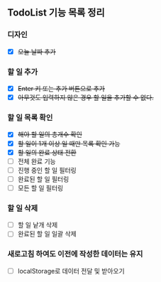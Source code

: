 ## TodoList 기능 목록 정리

### 디자인

- [x] <s>오늘 날짜 추가</s>

### 할 일 추가

- [x] <s>Enter 키 또는 추가 버튼으로 추가</s>
- [x] <s>아무것도 입력하지 않은 경우 할 일을 추가할 수 없다.</s>

### 할 일 목록 확인

- [x] <s>해야 할 일의 총개수 확인</s>
- [x] <s>할 일이 1개 이상 일 때만 목록 확인 가능</s>
- [x] <s>할 일의 완료 상태 전환</s>
- [ ] 전체 완료 기능
- [ ] 진행 중인 할 일 필터링
- [ ] 완료된 할 일 필터링
- [ ] 모든 할 일 필터링

### 할 일 삭제

- [ ] 할 일 낱개 삭제
- [ ] 완료된 할 일 일괄 삭제

### 새로고침 하여도 이전에 작성한 데이터는 유지

- [ ] localStorage로 데이터 전달 및 받아오기
